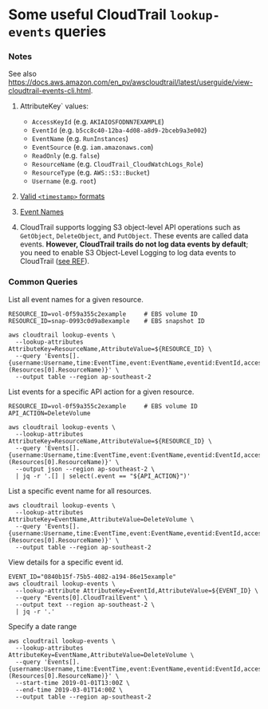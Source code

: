 # Some useful CloudTrail `lookup-events` queries

### Notes
See also https://docs.aws.amazon.com/en_pv/awscloudtrail/latest/userguide/view-cloudtrail-events-cli.html.

1. AttributeKey` values:
   - `AccessKeyId` (e.g. `AKIAIOSFODNN7EXAMPLE`)
   - `EventId` (e.g. `b5cc8c40-12ba-4d08-a8d9-2bceb9a3e002`)
   - `EventName` (e.g. `RunInstances`)
   - `EventSource` (e.g. `iam.amazonaws.com`)
   - `ReadOnly` (e.g. `false`)
    - `ResourceName` (e.g. `CloudTrail_CloudWatchLogs_Role`)
   - `ResourceType` (e.g. `AWS::S3::Bucket`)
   - `Username` (e.g. `root`)

2. [Valid `<timestamp>` formats](
    https://docs.aws.amazon.com/awscloudtrail/latest/userguide/view-cloudtrail-events-cli.html#look-up-events-by-time-range-formats)

3. [Event Names](https://gist.github.com/pkazi/8b5a1374771f6efa5d55b92d8835718c)

4. CloudTrail supports logging S3 object-level API operations such as `GetObject`, `DeleteObject`, and `PutObject`.
   These events are called data events. 
   **However, CloudTrail trails do not log data events by default**; you need to enable S3 Object-Level Logging to
   log data events to CloudTrail ([see REF](
   https://docs.aws.amazon.com/AmazonS3/latest/user-guide/enable-cloudtrail-events.html)).


### Common Queries

List all event names for a given resource.
```
RESOURCE_ID=vol-0f59a355c2example     # EBS volume ID
RESOURCE_ID=snap-0993c0d9a8example    # EBS snapshot ID

aws cloudtrail lookup-events \
  --lookup-attributes AttributeKey=ResourceName,AttributeValue=${RESOURCE_ID} \
  --query 'Events[].{username:Username,time:EventTime,event:EventName,eventid:EventId,accesskey:AccessKeyId,resource:(Resources[0].ResourceName)}' \
  --output table --region ap-southeast-2
```

List events for a specific API action for a given resource.
```
RESOURCE_ID=vol-0f59a355c2example     # EBS volume ID
API_ACTION=DeleteVolume

aws cloudtrail lookup-events \
  --lookup-attributes AttributeKey=ResourceName,AttributeValue=${RESOURCE_ID} \
  --query 'Events[].{username:Username,time:EventTime,event:EventName,eventid:EventId,accesskey:AccessKeyId,resource:(Resources[0].ResourceName)}' \
  --output json --region ap-southeast-2 \
  | jq -r '.[] | select(.event == "${API_ACTION}")'
```

List a specific event name for all resources.
```
aws cloudtrail lookup-events \
  --lookup-attributes AttributeKey=EventName,AttributeValue=DeleteVolume \
  --query 'Events[].{username:Username,time:EventTime,event:EventName,eventid:EventId,accesskey:AccessKeyId,resource:(Resources[0].ResourceName)}' \
  --output table --region ap-southeast-2
```

View details for a specific event id.
```
EVENT_ID="0840b15f-75b5-4082-a194-86e15example"
aws cloudtrail lookup-events \
  --lookup-attribute AttributeKey=EventId,AttributeValue=${EVENT_ID} \
  --query "Events[0].CloudTrailEvent" \
  --output text --region ap-southeast-2 \
  | jq -r '.'
```

Specify a date range
```
aws cloudtrail lookup-events \
  --lookup-attributes AttributeKey=EventName,AttributeValue=DeleteVolume \
  --query 'Events[].{username:Username,time:EventTime,event:EventName,eventid:EventId,accesskey:AccessKeyId,resource:(Resources[0].ResourceName)}' \
  --start-time 2019-01-01T13:00Z \
  --end-time 2019-03-01T14:00Z \
  --output table --region ap-southeast-2
```

